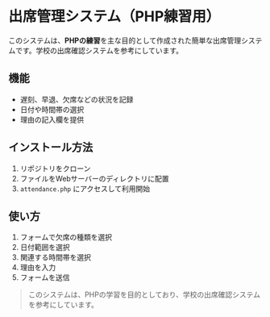 # 出席管理システム（PHP練習用）

このシステムは、**PHPの練習**を主な目的として作成された簡単な出席管理システムです。学校の出席確認システムを参考にしています。

## 機能

- 遅刻、早退、欠席などの状況を記録
- 日付や時間帯の選択
- 理由の記入欄を提供

## インストール方法

1. リポジトリをクローン
2. ファイルをWebサーバーのディレクトリに配置
3. `attendance.php` にアクセスして利用開始

## 使い方

1. フォームで欠席の種類を選択
2. 日付範囲を選択
3. 関連する時間帯を選択
4. 理由を入力
5. フォームを送信

> このシステムは、PHPの学習を目的としており、学校の出席確認システムを参考にしています。

